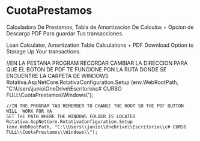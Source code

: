 # CuotaPrestamos

Calculadora De Prestamos, Tabla de Amortizacion De Calculos + Opcion de Descarga PDF Para guardar Tus transacciones.


Loan Calculator, Amortization Table Calculations + PDF Download Option to Storage Up Your transactions.





//EN LA PESTANA PROGRAM RECORDAR CAMBIAR LA DIRECCION PARA QUE EL BOTON DE PDF TE FUNCIONE
PON LA RUTA DONDE SE ENCUENTRE LA CARPETA DE WINDOWS
Rotativa.AspNetCore.RotativaConfiguration.Setup
    (env.WebRootPath, "C:\\Users\\junio\\OneDrive\\Escritorio\\c# CURSO FULL\\CuotaPrestamos\\Windows\\");


    //IN THE PROGRAM TAB REMEMBER TO CHANGE THE ROOT SO THE PDF BUTTON WILL  WORK FOR YA
    SET THE PATH WHERE THE WINDOWS FOLDER IS LOCATED
    Rotativa.AspNetCore.RotativaConfiguration.Setup
    (env.WebRootPath, "C:\\Users\\junio\\OneDrive\\Escritorio\\c# CURSO FULL\\CuotaPrestamos\\Windows\\");


